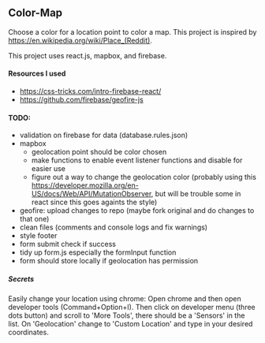 ## Color-Map

Choose a color for a location point to color a map. This project is inspired by https://en.wikipedia.org/wiki/Place_(Reddit).

This project uses react.js, mapbox, and firebase.

#### Resources I used
- https://css-tricks.com/intro-firebase-react/
- https://github.com/firebase/geofire-js


#### TODO:
- validation on firebase for data (database.rules.json)
- mapbox
  - geolocation point should be color chosen
  - make functions to enable event listener functions and disable for easier use
  - figure out a way to change the geolocation color (probably using this https://developer.mozilla.org/en-US/docs/Web/API/MutationObserver, but will be trouble some in react since this goes againts the style)
- geofire: upload changes to repo (maybe fork original and do changes to that one)
- clean files (comments and console logs and fix warnings)
- style footer
- form submit check if success
- tidy up form.js especially the formInput function
- form should store locally if geolocation has permission

##### Secrets
Easily change your location using chrome: Open chrome and then open developer tools (Command+Option+I). Then click on developer menu (three dots button) and scroll to 'More Tools', there should be a 'Sensors' in the list. On 'Geolocation' change to 'Custom Location' and type in your desired coordinates.
